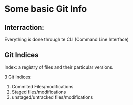# Some basic Git Info

## Interraction:

Everything is done through te CLI (Command Line Interface)


## Git Indices
Index: a registry of files and their particular versions.

3 Git Indices:

  1. Commited Files/modifications
  3. Staged files/modifications
  2. unstaged/untracked files/modifications